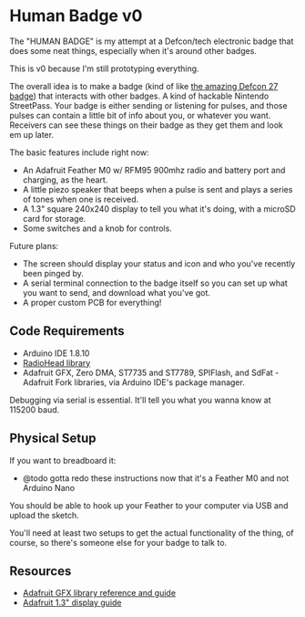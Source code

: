 # Human Badge v0

The "HUMAN BADGE" is my attempt at a Defcon/tech electronic badge that does some neat things, especially when it's around other badges.

This is v0 because I'm still prototyping everything.

The overall idea is to make a badge (kind of like [the amazing Defcon 27 badge](http://www.grandideastudio.com/defcon-27-badge/)) that interacts with other badges. A kind of hackable Nintendo StreetPass. Your badge is either sending or listening for pulses, and those pulses can contain a little bit of info about you, or whatever you want. Receivers can see these things on their badge as they get them and look em up later.

The basic features include right now:

- An Adafruit Feather M0 w/ RFM95 900mhz radio and battery port and charging, as the heart.
- A little piezo speaker that beeps when a pulse is sent and plays a series of tones when one is received.
- A 1.3" square 240x240 display to tell you what it's doing, with a microSD card for storage.
- Some switches and a knob for controls.

Future plans:

- The screen should display your status and icon and who you've recently been pinged by.
- A serial terminal connection to the badge itself so you can set up what you want to send, and download what you've got.
- A proper custom PCB for everything!

## Code Requirements

- Arduino IDE 1.8.10
- [RadioHead library](http://www.airspayce.com/mikem/arduino/RadioHead/)
- Adafruit GFX, Zero DMA, ST7735 and ST7789, SPIFlash, and SdFat - Adafruit Fork libraries, via Arduino IDE's package manager.

Debugging via serial is essential. It'll tell you what you wanna know at 115200 baud.

## Physical Setup

If you want to breadboard it:

- @todo gotta redo these instructions now that it's a Feather M0 and not Arduino Nano

You should be able to hook up your Feather to your computer via USB and upload the sketch.

You'll need at least two setups to get the actual functionality of the thing, of course, so there's someone else for your badge to talk to.

## Resources

- [Adafruit GFX library reference and guide](https://learn.adafruit.com/adafruit-gfx-graphics-library)
- [Adafruit 1.3" display guide](https://learn.adafruit.com/adafruit-1-3-and-1-54-240-x-240-wide-angle-tft-lcd-displays)
